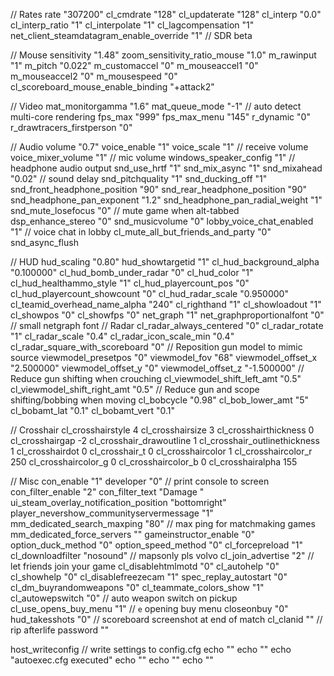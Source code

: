 // Rates
rate "307200"
cl_cmdrate "128"
cl_updaterate "128"
cl_interp "0.0"
cl_interp_ratio "1"
cl_interpolate "1"
cl_lagcompensation "1"
net_client_steamdatagram_enable_override "1" // SDR beta

// Mouse
sensitivity "1.48"
zoom_sensitivity_ratio_mouse "1.0"
m_rawinput "1"
m_pitch "0.022"
m_customaccel "0"
m_mouseaccel1 "0"
m_mouseaccel2 "0"
m_mousespeed "0"
cl_scoreboard_mouse_enable_binding "+attack2"

// Video
mat_monitorgamma "1.6"
mat_queue_mode "-1" // auto detect multi-core rendering
fps_max "999"
fps_max_menu "145"
r_dynamic "0"
r_drawtracers_firstperson "0"

// Audio
volume "0.7"
voice_enable "1"
voice_scale "1" // receive volume
voice_mixer_volume "1" // mic volume
windows_speaker_config "1" // headphone audio output
snd_use_hrtf "1"
snd_mix_async "1"
snd_mixahead "0.02" // sound delay
snd_pitchquality "1"
snd_ducking_off "1"
snd_front_headphone_position "90"
snd_rear_headphone_position "90"
snd_headphone_pan_exponent "1.2"
snd_headphone_pan_radial_weight "1"
snd_mute_losefocus  "0" // mute game when alt-tabbed
dsp_enhance_stereo "0"
snd_musicvolume "0"
lobby_voice_chat_enabled "1" // voice chat in lobby
cl_mute_all_but_friends_and_party "0"
snd_async_flush

// HUD
hud_scaling "0.80"
hud_showtargetid "1"
cl_hud_background_alpha "0.100000"
cl_hud_bomb_under_radar "0"
cl_hud_color "1"
cl_hud_healthammo_style "1"
cl_hud_playercount_pos "0"
cl_hud_playercount_showcount "0"
cl_hud_radar_scale "0.950000"
cl_teamid_overhead_name_alpha "240"
cl_righthand "1"
cl_showloadout "1"
cl_showpos "0"
cl_showfps "0"
net_graph "1"
net_graphproportionalfont "0" // small netgraph font
// Radar
cl_radar_always_centered "0"
cl_radar_rotate "1"
cl_radar_scale "0.4"
cl_radar_icon_scale_min "0.4"
cl_radar_square_with_scoreboard "0"
// Reposition gun model to mimic source
viewmodel_presetpos "0"
viewmodel_fov "68"
viewmodel_offset_x "2.500000"
viewmodel_offset_y "0"
viewmodel_offset_z "-1.500000"
// Reduce gun shifting when crouching
cl_viewmodel_shift_left_amt "0.5"
cl_viewmodel_shift_right_amt "0.5"
// Reduce gun and scope shifting/bobbing when moving
cl_bobcycle "0.98"
cl_bob_lower_amt "5"
cl_bobamt_lat "0.1"
cl_bobamt_vert "0.1"

// Crosshair
cl_crosshairstyle 4
cl_crosshairsize 3
cl_crosshairthickness 0
cl_crosshairgap -2
cl_crosshair_drawoutline 1
cl_crosshair_outlinethickness 1
cl_crosshairdot 0
cl_crosshair_t 0
cl_crosshaircolor 1
cl_crosshaircolor_r 250
cl_crosshaircolor_g 0
cl_crosshaircolor_b 0
cl_crosshairalpha 155

// Misc
con_enable "1"
developer "0" // print console to screen
con_filter_enable "2"
con_filter_text "Damage "
ui_steam_overlay_notification_position "bottomright"
player_nevershow_communityservermessage "1"
mm_dedicated_search_maxping "80" // max ping for matchmaking games
mm_dedicated_force_servers ""
gameinstructor_enable "0"
option_duck_method "0"
option_speed_method "0"
cl_forcepreload "1"
cl_downloadfilter "nosound" // mapsonly pls volvo
cl_join_advertise "2" // let friends join your game
cl_disablehtmlmotd "0"
cl_autohelp "0"
cl_showhelp "0"
cl_disablefreezecam "1"
spec_replay_autostart "0"
cl_dm_buyrandomweapons "0"
cl_teammate_colors_show "1"
cl_autowepswitch "0" // auto weapon switch on pickup
cl_use_opens_buy_menu "1" // `e` opening buy menu
closeonbuy "0"
hud_takesshots "0" // scoreboard screenshot at end of match
cl_clanid "" // rip afterlife
password ""

host_writeconfig // write settings to config.cfg
echo ""
echo ""
echo "autoexec.cfg executed"
echo ""
echo ""
echo ""
